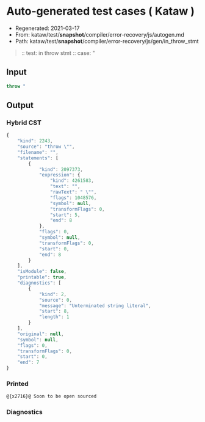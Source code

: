 # Auto-generated test cases ( Kataw )
- Regenerated: 2021-03-17
- From: kataw/test/__snapshot__/compiler/error-recovery/js/autogen.md
- Path: kataw/test/__snapshot__/compiler/error-recovery/js/gen/in_throw_stmt
> :: test: in throw stmt
> :: case: "
## Input

`````js
throw "
`````

## Output

### Hybrid CST

```javascript
{
    "kind": 2243,
    "source": "throw \"",
    "filename": "",
    "statements": [
        {
            "kind": 2097373,
            "expression": {
                "kind": 4261583,
                "text": "",
                "rawText": " \"",
                "flags": 1048576,
                "symbol": null,
                "transformFlags": 0,
                "start": 5,
                "end": 8
            },
            "flags": 0,
            "symbol": null,
            "transformFlags": 0,
            "start": 0,
            "end": 8
        }
    ],
    "isModule": false,
    "printable": true,
    "diagnostics": [
        {
            "kind": 2,
            "source": 0,
            "message": "Unterminated string literal",
            "start": 8,
            "length": 1
        }
    ],
    "original": null,
    "symbol": null,
    "flags": 0,
    "transformFlags": 0,
    "start": 0,
    "end": 7
}
```

### Printed

```javascript
@{x2716}@ Soon to be open sourced
```

### Diagnostics

```javascript

```

